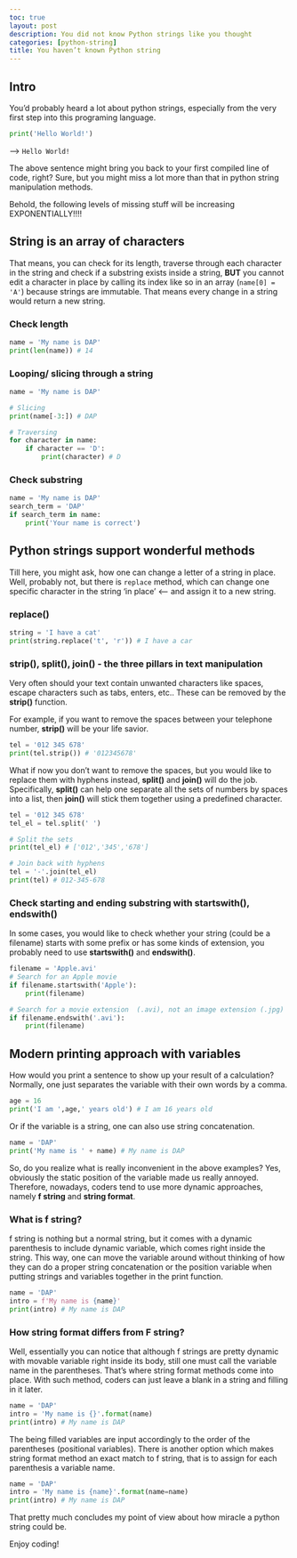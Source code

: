 ```yaml
---
toc: true
layout: post
description: You did not know Python strings like you thought
categories: [python-string]
title: You haven’t known Python string
---
```

## Intro
You’d probably heard a lot about python strings, especially from the very first step into this programing language.

```python
print('Hello World!')
```
—> `Hello World!`

The above sentence might bring you back to your first compiled line of code, right? Sure, but you might miss a lot more than that in python string manipulation methods.

Behold, the following levels of missing stuff will be increasing EXPONENTIALLY!!!!

## String is an array of characters
That means, you can check for its length, traverse through each character in the string and check if a substring exists inside a string, **BUT** you cannot edit a character in place by calling its index like so in an array (`name[0] = 'A'`) because strings are immutable. That means every change in a string would return a new string.

### Check length
```python
name = 'My name is DAP'
print(len(name)) # 14
```
### Looping/ slicing through a string
```python
name = 'My name is DAP'

# Slicing
print(name[-3:]) # DAP

# Traversing
for character in name:
	if character == 'D':
		print(character) # D
```
### Check substring
```python
name = 'My name is DAP'
search_term = 'DAP'
if search_term in name:
	print('Your name is correct')
```

## Python strings support wonderful methods
Till here, you might ask, how one can change a letter of a string in place. Well, probably not, but there is `replace` method, which can change one specific character in the string ‘in place’  <— and assign it to a new string.
### replace()
```python
string = 'I have a cat'
print(string.replace('t', 'r')) # I have a car
```
### strip(), split(), join() - the three pillars in text manipulation

Very often should your text contain unwanted characters like spaces, escape characters such as tabs, enters, etc.. These can be removed by the **strip()** function.

For example, if you want to remove the spaces between your telephone number, **strip()** will be your life savior.
```python
tel = '012 345 678'
print(tel.strip()) # '012345678'
```

What if now you don’t want to remove the spaces, but you would like to replace them with hyphens instead, **split()** and **join()** will do the job. Specifically, **split()** can help one separate all the sets of numbers by spaces into a list, then **join()** will stick them together using a predefined character.
```python
tel = '012 345 678'
tel_el = tel.split(' ')

# Split the sets
print(tel_el) # ['012','345','678']

# Join back with hyphens
tel = '-'.join(tel_el) 
print(tel) # 012-345-678
```

### Check starting and ending substring with startswith(), endswith() 
In some cases, you would like to check whether your string (could be a filename) starts with some prefix or has some kinds of extension, you probably need to use **startswith()** and **endswith()**.

```python
filename = 'Apple.avi'
# Search for an Apple movie
if filename.startswith('Apple'):
	print(filename)

# Search for a movie extension  (.avi), not an image extension (.jpg)
if filename.endswith('.avi'):
	print(filename)
```

## Modern printing approach with variables
How would you print a sentence to show up your result of a calculation? Normally, one just separates the variable with their own words by a comma.
```python
age = 16
print('I am ',age,' years old') # I am 16 years old
```
Or if the variable is a string, one can also use string concatenation.
```python
name = 'DAP'
print('My name is ' + name) # My name is DAP
```
So, do you realize what is really inconvenient in the above examples? Yes, obviously the static position of the variable made us really annoyed. Therefore, nowadays, coders tend to use more dynamic approaches, namely **f string** and **string format**.

### What is f string?
f string is nothing but a normal string, but it comes with a dynamic parenthesis to include dynamic variable, which comes right inside the string. This way, one can move the variable around without thinking of how they can do a proper string concatenation or the position variable when putting strings and variables together in the print function.
```python
name = 'DAP'
intro = f'My name is {name}'
print(intro) # My name is DAP
```
### How string format differs from F string?
Well, essentially you can notice that although f strings are pretty dynamic with movable variable right inside its body, still one must call the variable name in the parentheses. That’s where string format methods come into place. With such method, coders can just leave a blank in a string and filling in it later.
```python
name = 'DAP'
intro = 'My name is {}'.format(name)
print(intro) # My name is DAP
```
The being filled variables are input accordingly to the order of the parentheses (positional variables). There is another option which makes string format method an exact match to f string, that is to assign for each parenthesis a variable name.

```python
name = 'DAP'
intro = 'My name is {name}'.format(name=name)
print(intro) # My name is DAP
```

That pretty much concludes my point of view about how miracle a python string could be.

Enjoy coding!